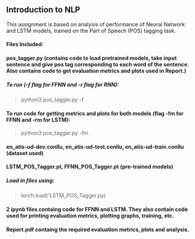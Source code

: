 ## Introduction to NLP

This assignment is based on analysis of performance of Neural Network and LSTM models, trained on the Part of Speech (POS) tagging task.

#### Files Included:
#### pos_tagger.py (contains code to load pretrained models, take input sentence and give pos tag corresponding to each word of the sentence. Also contains code to get evaluation metrics and plots used in Report.)
##### To run (-f flag for FFNN and -r flag for RNN):
> python3 pos_tagger.py -f
#### To run code for getting metrics and plots for both models (flag -fm for FFNN and -rm for LSTM):
> python3 pos_tagger.py -fm
#### en_atis-ud-dev.conllu, en_atis-ud-test.conllu, en_atis-ud-train.conllu (dataset used)
#### LSTM_POS_Tagger.pt, FFNN_POS_Tagger.pt (pre-trained models)
##### Load in files using:
> torch.load('LSTM_POS_Tagger.py)
#### 2 ipynb files containg code for FFNN and LSTM. They also contain code used for printing evaluation metrics, plotting graphs, training, etc.
#### Report.pdf containg the required evaluation metrics, plots and analysis.
